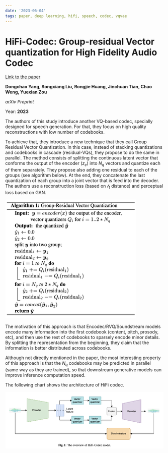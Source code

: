 ```yaml
---
date: '2023-06-04'
tags: paper, deep learning, hifi, speech, codec, vqvae
---
```

# HiFi-Codec: Group-residual Vector quantization for High Fidelity Audio Codec

[Link to the paper](https://arxiv.org/abs/2305.02765)

**Dongchao Yang, Songxiang Liu, Rongjie Huang, Jinchuan Tian, Chao Weng, Yuexian Zou**

*arXiv Preprint*

Year: **2023**

The authors of this study introduce another VQ-based codec, specially designed for speech generation. For that, they focus on high quality reconstructions with low number of codebooks.

To achieve that, they introduce a new technique that they call Group Residual Vector Quantization. In this case, instead of stacking quantizations and codebooks in cascade (residual-VQs), they propose to do the same in parallel. The method consists of splitting the continuous latent vector that conforms the output of the encoder ($z_e$) into $N_q$ vectors and quantize each of them separately. They propose also adding one residual to each of the groups (see algorithm below). At the end, they concatenate the last quantization of each group into a joint vector that is feed into the decoder. The authors use a reconstruction loss (based on $\mathcal{l}_1$ distance) and perceptual loss based on GAN.

![](assets/yang2023/algorithm.png)

The motivation of this approach is that Encodec/RVQ/Soundstream models encode many information into the first codebook (content, pitch, prosody, etc), and then use the rest of codebooks to sparsely encode minor details. By splitting the representation from the beginning, they claim that the information is better distributed across codebooks.

Although not directly mentioned in the paper, the most interesting property of this approach is that the $N_q$ codebooks may be predicted in parallel (same way as they are trained), so that downstream generative models can improve inference computation speed. 

The following chart shows the architecture of HiFi codec.

![](assets/yang2023/architecture.png)